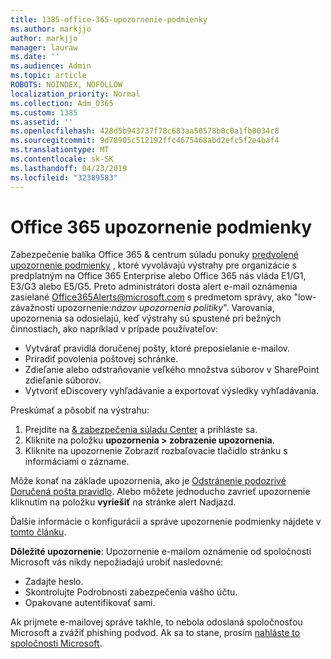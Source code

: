 ```yaml
---
title: 1385-office-365-upozornenie-podmienky
ms.author: markjjo
author: markjjo
manager: lauraw
ms.date: ''
ms.audience: Admin
ms.topic: article
ROBOTS: NOINDEX, NOFOLLOW
localization_priority: Normal
ms.collection: Adm_O365
ms.custom: 1385
ms.assetid: ''
ms.openlocfilehash: 428d5b943737f78c683aa50578b0c0a1fb0034c8
ms.sourcegitcommit: 9d78905c512192ffc4675468abd2efc5f2e4baf4
ms.translationtype: MT
ms.contentlocale: sk-SK
ms.lasthandoff: 04/23/2019
ms.locfileid: "32389583"
---
```

# <a name="office-365-alert-policies"></a>Office 365 upozornenie podmienky

Zabezpečenie balíka Office 365 & centrum súladu ponuky [predvolené upozornenie podmienky](https://docs.microsoft.com/office365/securitycompliance/alert-policies#default-alert-policies) , ktoré vyvolávajú výstrahy pre organizácie s predplatným na Office 365 Enterprise alebo Office 365 nás vláda E1/G1, E3/G3 alebo E5/G5. Preto administrátori dosta alert e-mail oznámenia zasielané Office365Alerts@microsoft.com s predmetom správy, ako "low-závažnosti upozornenie:*názov upozornenia politiky*". Varovania, upozornenia sa odosielajú, keď výstrahy sú spustené pri bežných činnostiach, ako napríklad v prípade používateľov:

- Vytvárať pravidlá doručenej pošty, ktoré preposielanie e-mailov.
- Priradiť povolenia poštovej schránke.
- Zdieľanie alebo odstraňovanie veľkého množstva súborov v SharePoint zdieľanie súborov.
- Vytvoriť eDiscovery vyhľadávanie a exportovať výsledky vyhľadávania.
 
Preskúmať a pôsobiť na výstrahu:

1. Prejdite na [& zabezpečenia súladu Center](https://protection.office.com) a prihláste sa.
2. Kliknite na položku **upozornenia > zobrazenie upozornenia**.
3. Kliknite na upozornenie Zobraziť rozbaľovacie tlačidlo stránku s informáciami o zázname.

Môže konať na základe upozornenia, ako je [Odstránenie podozrivé Doručená pošta pravidlo](https://docs.microsoft.com/office365/securitycompliance/responding-to-a-compromised-email-account). Alebo môžete jednoducho zavrieť upozornenie kliknutím na položku **vyriešiť** na stránke alert Nadjazd.

Ďalšie informácie o konfigurácii a správe upozornenie podmienky nájdete v [tomto článku](https://docs.microsoft.com/office365/securitycompliance/alert-policies).

**Dôležité upozornenie**: Upozornenie e-mailom oznámenie od spoločnosti Microsoft vás nikdy nepožiadajú urobiť nasledovné:

- Zadajte heslo.
- Skontrolujte Podrobnosti zabezpečenia vášho účtu.
- Opakovane autentifikovať sami.

Ak prijmete e-mailovej správe takhle, to nebola odoslaná spoločnosťou Microsoft a zvážiť phishing podvod. Ak sa to stane, prosím [nahláste to spoločnosti Microsoft](https://docs.microsoft.com/office365/SecurityCompliance/report-junk-email-and-phishing-scams-in-outlook-on-the-web-eop).